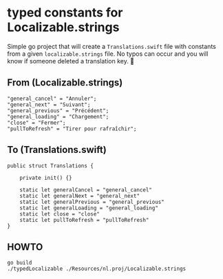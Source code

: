 # typed constants for Localizable.strings
Simple go project that will create a `Translations.swift` file with constants from a given `localizable.strings` file. No typos can occur and you will know if someone deleted a translation key. 🥳

## From (Localizable.strings)
```
"general_cancel" = "Annuler";
"general_next" = "Suivant";
"general_previous" = "Précédent";
"general_loading" = "Chargement";
"close" = "Fermer";
"pullToRefresh" = "Tirer pour rafraîchir";
```
## To (Translations.swift)
```
public struct Translations {

	private init() {}
	
	static let generalCancel = "general_cancel"
	static let generalNext = "general_next"
	static let generalPrevious = "general_previous"
	static let generalLoading = "general_loading"
	static let close = "close"
	static let pullToRefresh = "pullToRefresh"
}
```

## HOWTO

```
go build
./typedLocalizable ./Resources/nl.proj/Localizable.strings
```
